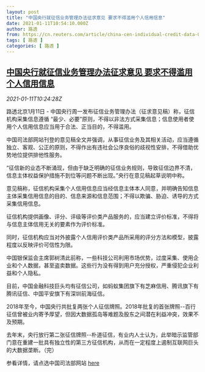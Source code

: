 ```yaml
---
layout: post
title: "中国央行就征信业务管理办法征求意见 要求不得滥用个人信用信息"
date: 2021-01-11T10:54:10.000Z
author: 路透
from: https://cn.reuters.com/article/china-cen-individual-credit-data-0111-idCNKBS29G0ZL
tags: [ 路透 ]
categories: [ 路透 ]
---
```

<!--1610362450000-->
[中国央行就征信业务管理办法征求意见 要求不得滥用个人信用信息](https://cn.reuters.com/article/china-cen-individual-credit-data-0111-idCNKBS29G0ZL)
------

<div>
<div><i>2021-01-11T10:24:28Z</i></div><p>路透北京1月11日 - 中国央行周一发布征信业务管理办法（征求意见稿）称，征信机构采集信息遵循 “最少、必要”原则，不得以非法方式采集信息；信息使用者使用个人信用信息应当用于合法、正当目的，不得滥用。</p><p>中国司法部网站刊登的意见稿全文并强调，从事征信业务及其相关活动，应当遵循独立、客观、公正的原则，不得作出有违社会公序良俗的歧视性安排，不得借助优势地位提供排他性服务。</p><p>“征信新的业态不断涌现，但由于缺乏明确的征信业务规则，导致征信边界不清，信息主体权益保护措施不到位等问题不断出现。”央行在意见稿起草说明中称。</p><p>意见稿称，征信机构采集个人信用信息应当经信息主体本人同意，并明确告知信息主体采集信用信息的目的、信息来源和信息范围；不得以欺骗、胁迫、诱导的方式采集信用信息。</p><p>征信机构提供画像、评分、评级等评价类产品服务的，应当建立评价标准，不得将与信息主体信用无关的要素作为评价标准。</p><p>同时，征信机构应当对外披露个人信用评价类产品所采用的评分方法和模型，披露程度以反映评价可信性为限。</p><p>中国银保监会主席郭树清此前称，一些科技公司利用市场优势，过度采集、使用企业和个人数据，甚至盗卖数据。这些行为没有得到用户充分授权，严重侵犯企业利益和个人隐私。</p><p>目前，中国金融科技巨头均有征信公司，如蚂蚁集团旗下有芝麻信用、腾讯旗下有腾讯征信、中国平安旗下有深圳前海征信。</p><p>2018年至今，中国央行共批复两张个人征信牌照。2018年批复的首张牌照--百行征信曾被业内寄予厚望，但因大数据孤岛等难题及股东之间潜在利益冲突，效果不及预期。</p><p>去年末，央行放行第二张征信牌照--朴道征信，有业内人士认为，此举暗示监管部门意在重建一批具有独立性的第三方征信机构，从而在一定程度上遏制互联网巨头的大数据垄断。（完）</p><p>参看详情，请点选中国司法部网站 <a href="http://www.moj.gov.cn/news/content/2021-01/11/zlk_3264282.html">here</a></p>
</div>
